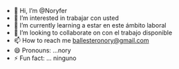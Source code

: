 - 👋 Hi, I’m @Noryfer
- 👀 I’m interested in trabajar con usted 
- 🌱 I’m currently learning a estar en este ámbito laboral 
- 💞️ I’m looking to collaborate on con el trabajo disponible 
- 📫 How to reach me ballesteronory@gmail.com
- 😄 Pronouns: ...nory 
- ⚡ Fun fact: ... ninguno 

<!---
Noryfer/Noryfer is a ✨ special ✨ repository because its `README.md` (this file) appears on your GitHub profile.
You can click the Preview link to take a look at your changes.
--->
